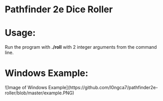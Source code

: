 # Pathfinder 2e Dice Roller

<h1>Usage: </h1>
<p>Run the program with <b>./roll</b> with 2 integer arguments from the command line.</i></p>

<h1>Windows Example:</h1>
![Image of Windows Example](https://github.com/l0ngca7/pathfinder2e-roller/blob/master/example.PNG)
